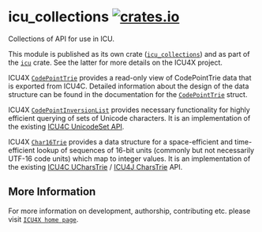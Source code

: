 # icu_collections [![crates.io](https://img.shields.io/crates/v/icu_collections)](https://crates.io/crates/icu_collections)

Collections of API for use in ICU.

This module is published as its own crate ([`icu_collections`](https://docs.rs/icu_collections/latest/icu_collections/))
and as part of the [`icu`](https://docs.rs/icu/latest/icu/) crate. See the latter for more details on the ICU4X project.

ICU4X [`CodePointTrie`](crate::codepointtrie::CodePointTrie) provides a read-only view of CodePointTrie data that is exported
from ICU4C. Detailed information about the design of the data structure can be found in the documentation
for the [`CodePointTrie`](crate::codepointtrie::CodePointTrie) struct.

ICU4X [`CodePointInversionList`](`crate::codepointinvlist::CodePointInversionList`) provides necessary functionality for highly efficient querying of sets of Unicode characters.
It is an implementation of the existing [ICU4C UnicodeSet API](https://unicode-org.github.io/icu-docs/apidoc/released/icu4c/classicu_1_1UnicodeSet.html).

ICU4X [`Char16Trie`](`crate::char16trie::Char16Trie`) provides a data structure for a space-efficient and time-efficient lookup of
sequences of 16-bit units (commonly but not necessarily UTF-16 code units)
which map to integer values.
It is an implementation of the existing [ICU4C UCharsTrie](https://unicode-org.github.io/icu-docs/apidoc/released/icu4c/classicu_1_1UCharsTrie.html)
/ [ICU4J CharsTrie](https://unicode-org.github.io/icu-docs/apidoc/released/icu4j/com/ibm/icu/util/CharsTrie.html) API.


## More Information

For more information on development, authorship, contributing etc. please visit [`ICU4X home page`](https://github.com/unicode-org/icu4x).
